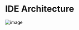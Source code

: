 # IDE Architecture

![image](https://github.com/user-attachments/assets/f7305fc6-53b4-4254-9b37-c19eed8cff12)
